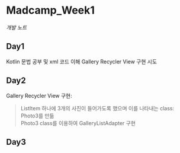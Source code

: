 Madcamp_Week1
================
*개발 노트*

Day1
-----

Kotlin 문법 공부 및 xml 코드 이해
Gallery Recycler View 구현 시도

Day2
------

Gallery Recycler View 구현:
> ListItem 하나에 3개의 사진이 들어가도록 했으며 이를 나타내는 class: Photo3를 만듦   
> Photo3 class를 이용하여 GalleryListAdapter 구현   
> 
  
  
Day3
-----

